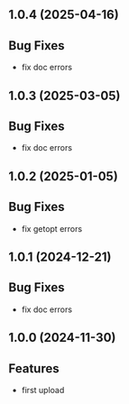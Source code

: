 ## 1.0.4 (2025-04-16)

## Bug Fixes

- fix doc errors

## 1.0.3 (2025-03-05)

## Bug Fixes

- fix doc errors

## 1.0.2 (2025-01-05)

## Bug Fixes

- fix getopt errors

## 1.0.1 (2024-12-21)

## Bug Fixes

- fix doc errors

## 1.0.0 (2024-11-30)

## Features

- first upload

